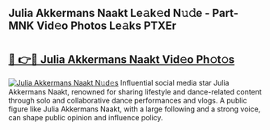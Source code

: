 ## Julia Akkermans Naakt Le𝚊k𝚎d N𝚞𝚍e - Part-MNK Vid𝚎o Photos Le𝚊ks PTXEr

# <h2><a href="http://fb18hq.evod.top/?m=Julia+Akkermans+Naakt">🔗 👉🔴 Julia Akkermans Naakt Vid𝚎o Ph𝚘t𝚘s</a></h2>

[![Julia Akkermans Naakt N𝚞d𝚎s](https://i.imgur.com/8V9OHl7.gif)](http://fb18hq.evod.top/?m=Julia+Akkermans+Naakt)
Influential social media star Julia Akkermans Naakt, renowned for sharing lifestyle and dance-related content through solo and collaborative dance performances and vlogs. A public figure like Julia Akkermans Naakt, with a large following and a strong voice, can shape public opinion and influence policy. 
